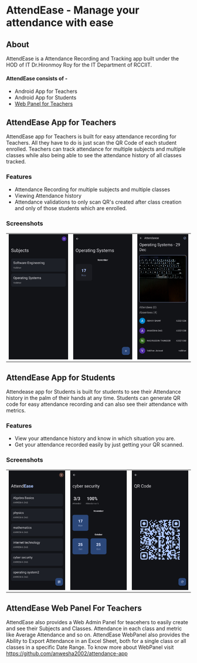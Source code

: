 # AttendEase - Manage your attendance with ease

## About
AttendEase is a Attendance Recording and Tracking app built under the HOD of IT Dr.Hironmoy Roy for the IT Department of RCCIIT. </br>

#### AttendEase consists of - 
- Android App for Teachers
- Android App for Students
- [Web Panel for Teachers](https://github.com/anwesha2002/attendance-app)

## AttendEase App for Teachers
AttendEase app for Teachers is built for easy attendance recording for Teachers. All they have to do is just scan the QR Code of each student enrolled.
Teachers can track attendance for multiple subjects and multiple classes while also being able to see the attendance history of all classes tracked.

### Features
- Attendance Recording for multiple subjects and multiple classes
- Viewing Attendance history
- Attendance validations to only scan QR's created after class creation and only of those students which are enrolled.

### Screenshots

|                                  |                                        |                                              |
|----------------------------------|----------------------------------------|----------------------------------------------|
| ![home](media/teachers/home.jpg) | ![subject](media/teachers/subject.jpg) | ![attendance](media/teachers/attendance.jpg) |


## AttendEase App for Students
Attendease app for Students is built for students to see their Attendance history in the palm of their hands at any time.
Students can generate QR code for easy attendance recording and can also see their attendance with metrics.

### Features
- View your attendance history and know in which situation you are.
- Get your attendance recorded easily by just getting your QR scanned.


### Screenshots

|                                  |                                        |                                      |
|----------------------------------|----------------------------------------|--------------------------------------|
| ![home](media/students/home.jpg) | ![subject](media/students/subject.jpg) | ![attendance](media/students/qr.jpg) |

## AttendEase Web Panel For Teachers
AttendEase also provides a Web Admin Panel for teacehers to easily create and see their Subjects and Classes. Attendance in each class and metric like Average Attendance and so on.
AttendEase WebPanel also provides the Ability to Export Attendance in an Excel Sheet, both for a single class or all classes in a specific Date Range.
To know more about WebPanel visit https://github.com/anwesha2002/attendance-app

